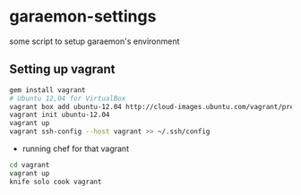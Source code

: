 garaemon-settings
=================

some script to setup garaemon's environment

Setting up vagrant
---
```sh
gem install vagrant
# Ubuntu 12,04 for VirtualBox
vagrant box add ubuntu-12.04 http://cloud-images.ubuntu.com/vagrant/precise/current/precise-server-cloudimg-amd64-vagrant-disk1.box
vagrant init ubuntu-12.04
vagrant up
vagrant ssh-config --host vagrant >> ~/.ssh/config
```

* running chef for that vagrant
```sh
cd vagrant
vagrant up
knife solo cook vagrant
```
